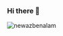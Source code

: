 ### Hi there 👋
<p><img align="center" src="https://github-readme-streak-stats.herokuapp.com/?user=newazbenalam&" alt="newazbenalam" /></p>
<!-- 
<p>&nbsp;<img align="center" src="https://github-readme-stats.vercel.app/api?username=newazbenalam&show_icons=true&locale=en" alt="newazbenalam" /></p>
-->

<!--
**newazbenalam/newazbenalam** is a ✨ _special_ ✨ repository because its `README.md` (this file) appears on your GitHub profile.

Here are some ideas to get you started:

- 🔭 I’m currently working on ...
- 🌱 I’m currently learning ...
- 👯 I’m looking to collaborate on ...
- 🤔 I’m looking for help with ...
- 💬 Ask me about ...
- 📫 How to reach me: ...
- 😄 Pronouns: ...
- ⚡ Fun fact: ...
-->
